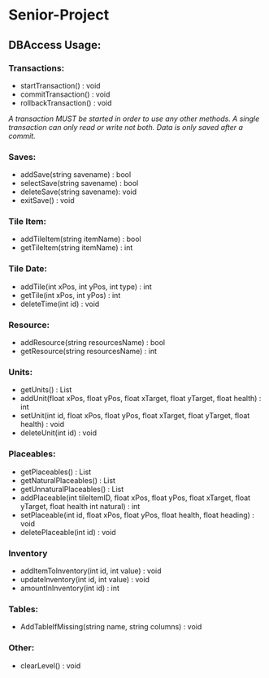 # Senior-Project

## DBAccess Usage:
### Transactions:
- startTransaction() : void
- commitTransaction() : void
- rollbackTransaction() : void

*A transaction MUST be started in order to use any other methods. A single transaction can only read or write not both. Data is only saved after a commit.*

### Saves:
- addSave(string savename) : bool
- selectSave(string savename) : bool
- deleteSave(string savename): void
- exitSave() : void

### Tile Item:
- addTileItem(string itemName) : bool
- getTileItem(string itemName) : int

### Tile Date:
- addTile(int xPos, int yPos, int type) : int
- getTile(int xPos, int yPos) : int
- deleteTime(int id) : void

### Resource:
- addResource(string resourcesName) : bool
- getResource(string resourcesName) : int

### Units:
- getUnits() : List<Unit>
- addUnit(float xPos, float yPos, float xTarget, float yTarget, float health) : int
- setUnit(int id, float xPos, float yPos, float xTarget, float yTarget, float health) : void
- deleteUnit(int id) : void

### Placeables:
- getPlaceables() : List<Placeable>
- getNaturalPlaceables() : List<Placeable>
- getUnnaturalPlaceables() : List<Placeable>
- addPlaceable(int tileItemID, float xPos, float yPos, float xTarget, float yTarget, float health int natural) : int
- setPlaceable(int id, float xPos, float yPos, float health, float heading) : void
- deletePlaceable(int id) : void

### Inventory
- addItemToInventory(int id, int value) : void
- updateInventory(int id, int value) : void
- amountInInventory(int id) : int

### Tables:
- AddTableIfMissing(string name, string columns) : void

### Other:
- clearLevel() : void
